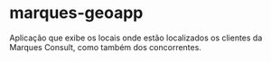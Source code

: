 # marques-geoapp
Aplicação que exibe os locais onde estão localizados os clientes da Marques Consult, como também dos concorrentes.

